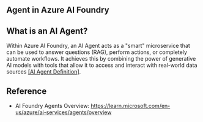 ## Agent in Azure AI Foundry

## What is an AI Agent?

Within Azure AI Foundry, an AI Agent acts as a "smart" microservice that can be used to answer questions (RAG), perform actions, or completely automate workflows. It achieves this by combining the power of generative AI models with tools that allow it to access and interact with real-world data sources
<a href="https://learn.microsoft.com/en-us/azure/ai-services/agents/overview#what-is-an-ai-agent" target="_blank">[AI Agent Definition]</a>.


## Reference

* AI Foundry Agents Overview: https://learn.microsoft.com/en-us/azure/ai-services/agents/overview

